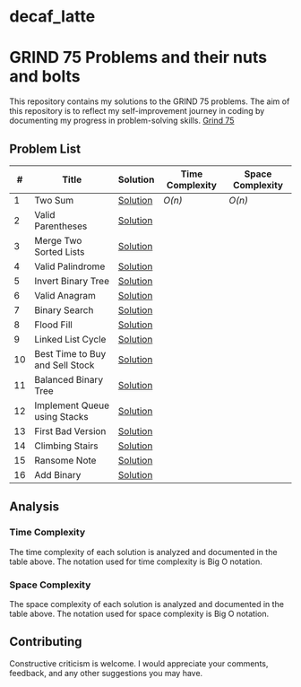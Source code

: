 # decaf_latte
# GRIND 75 Problems and their nuts and bolts

This repository contains my solutions to the GRIND 75 problems. The aim of this repository is to reflect my self-improvement journey in coding by documenting my progress in problem-solving skills. [Grind 75](https://www.techinterviewhandbook.org/grind75)

## Problem List

| # | Title | Solution | Time Complexity | Space Complexity |
| --- | --- | --- | --- | --- |
| 1 | Two Sum | [Solution](./leetcode_1_two_sum.py) | _O(n)_ | _O(n)_ |
| 2 | Valid Parentheses | [Solution](./leetcode_20_valid_parentheses.py) | | |
| 3 | Merge Two Sorted Lists | [Solution](./leetcode_21_merge_two_sorted_lists.py) | | |
| 4 | Valid Palindrome | [Solution](./leetcode_125_valid_palindrome.py) | | |
| 5 | Invert Binary Tree | [Solution](./leetcode_226_invert_binary_tree.py) | | |
| 6 | Valid Anagram | [Solution](./leetcode_242_valid_anagram.py) | | |
| 7 | Binary Search | [Solution](./leetcode_704_binary_search.py) | | |
| 8 | Flood Fill | [Solution](./leetcode_733_flood_fill.py) | | |
| 9 | Linked List Cycle | [Solution](./leetcode_141_linked_list_cycle.py) | | |
| 10 | Best Time to Buy and Sell Stock | [Solution](./leetcode_121_best_time_to_buy_and_sell_stock.py) | | |
| 11 | Balanced Binary Tree | [Solution](./leetcode_110_balanced_binary_tree.py) | | |
| 12 | Implement Queue using Stacks | [Solution](./leetcode_232_implement_queue_using_stacks.py) | | |
| 13 | First Bad Version | [Solution](./leetcode_278_first_bad_version.py) | | |
| 14 | Climbing Stairs | [Solution](./leetcode_70_climbing_stairs.py) | | |
| 15 | Ransome Note | [Solution](./leetcode_383_ransome_note.py) | | |
| 16 | Add Binary | [Solution](./leetcode_67_add_binary.py) | | |

## Analysis

### Time Complexity

The time complexity of each solution is analyzed and documented in the table above. The notation used for time complexity is Big O notation.

### Space Complexity

The space complexity of each solution is analyzed and documented in the table above. The notation used for space complexity is Big O notation.

## Contributing
Constructive criticism is welcome. I would appreciate your comments, feedback, and any other suggestions you may have.
